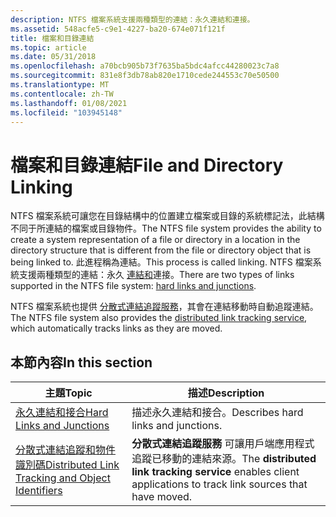 ```yaml
---
description: NTFS 檔案系統支援兩種類型的連結：永久連結和連接。
ms.assetid: 548acfe5-c9e1-4227-ba20-674e071f121f
title: 檔案和目錄連結
ms.topic: article
ms.date: 05/31/2018
ms.openlocfilehash: a70bcb905b73f7635ba5bdc4afcc44280023c7a8
ms.sourcegitcommit: 831e8f3db78ab820e1710cede244553c70e50500
ms.translationtype: MT
ms.contentlocale: zh-TW
ms.lasthandoff: 01/08/2021
ms.locfileid: "103945148"
---
```

# <a name="file-and-directory-linking"></a><span data-ttu-id="2172f-103">檔案和目錄連結</span><span class="sxs-lookup"><span data-stu-id="2172f-103">File and Directory Linking</span></span>

<span data-ttu-id="2172f-104">NTFS 檔案系統可讓您在目錄結構中的位置建立檔案或目錄的系統標記法，此結構不同于所連結的檔案或目錄物件。</span><span class="sxs-lookup"><span data-stu-id="2172f-104">The NTFS file system provides the ability to create a system representation of a file or directory in a location in the directory structure that is different from the file or directory object that is being linked to.</span></span> <span data-ttu-id="2172f-105">此進程稱為連結。</span><span class="sxs-lookup"><span data-stu-id="2172f-105">This process is called linking.</span></span> <span data-ttu-id="2172f-106">NTFS 檔案系統支援兩種類型的連結：永久 [連結和](hard-links-and-junctions.md)連接。</span><span class="sxs-lookup"><span data-stu-id="2172f-106">There are two types of links supported in the NTFS file system: [hard links and junctions](hard-links-and-junctions.md).</span></span>

<span data-ttu-id="2172f-107">NTFS 檔案系統也提供 [分散式連結追蹤服務](distributed-link-tracking-and-object-identifiers.md)，其會在連結移動時自動追蹤連結。</span><span class="sxs-lookup"><span data-stu-id="2172f-107">The NTFS file system also provides the [distributed link tracking service](distributed-link-tracking-and-object-identifiers.md), which automatically tracks links as they are moved.</span></span>

## <a name="in-this-section"></a><span data-ttu-id="2172f-108">本節內容</span><span class="sxs-lookup"><span data-stu-id="2172f-108">In this section</span></span>



| <span data-ttu-id="2172f-109">主題</span><span class="sxs-lookup"><span data-stu-id="2172f-109">Topic</span></span>                                                                                                               | <span data-ttu-id="2172f-110">描述</span><span class="sxs-lookup"><span data-stu-id="2172f-110">Description</span></span>                                                                                                             |
|---------------------------------------------------------------------------------------------------------------------|-------------------------------------------------------------------------------------------------------------------------|
| [<span data-ttu-id="2172f-111">永久連結和接合</span><span class="sxs-lookup"><span data-stu-id="2172f-111">Hard Links and Junctions</span></span>](hard-links-and-junctions.md)<br/>                                                 | <span data-ttu-id="2172f-112">描述永久連結和接合。</span><span class="sxs-lookup"><span data-stu-id="2172f-112">Describes hard links and junctions.</span></span><br/>                                                                          |
| [<span data-ttu-id="2172f-113">分散式連結追蹤和物件識別碼</span><span class="sxs-lookup"><span data-stu-id="2172f-113">Distributed Link Tracking and Object Identifiers</span></span>](distributed-link-tracking-and-object-identifiers.md)<br/> | <span data-ttu-id="2172f-114">**分散式連結追蹤服務** 可讓用戶端應用程式追蹤已移動的連結來源。</span><span class="sxs-lookup"><span data-stu-id="2172f-114">The **distributed link tracking service** enables client applications to track link sources that have moved.</span></span><br/> |



 

 

 




